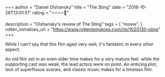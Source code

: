 +++
author = "Daniel Olshansky"
title = "The Sting"
date = "2016-10-28T13:01:51"
rating = "⭐⭐⭐⭐🌟"

description = "Olshansky's review of The Sting"
tags = [
    "movie",
]
rotten_tomatoes_url = "https://www.rottentomatoes.com//m/1020130-sting"
+++

While I can't say that this film aged very well, it's fantastic in every other aspect.

An old film set in an even older time makes for a very mature feel. while the supporting cast was weak, the lead actors were on point. An enticing plot, lack of superfluous scenes, and classic music makes for a timeless film.
